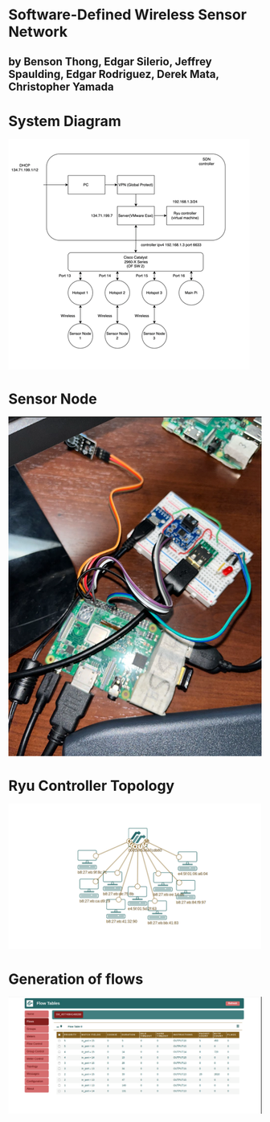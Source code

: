 # Software-Defined Wireless Sensor Network 
## by Benson Thong, Edgar Silerio, Jeffrey Spaulding, Edgar Rodriguez, Derek Mata, Christopher Yamada

# System Diagram
![](pictures/Picture1.png)

# Sensor Node 
![](pictures/Picture2.png)

# Ryu Controller Topology

![](pictures/topology.png)

# Generation of flows
![](pictures/flows.png)
